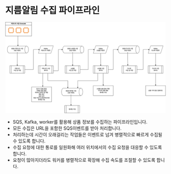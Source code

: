 # 지름알림 수집 파이프라인

![collect-pipeline](assets/collect-pipeline.png)

- SQS, Kafka, worker를 활용해 상품 정보를 수집하는 파이프라인입니다.
- 모든 수집은 URL을 포함한 SQS이벤트를 받아 처리합니다.
- 처리하는데 시간이 오래걸리는 작업들은 이벤트로 넘겨 병렬적으로 빠르게 수집될 수 있도록 합니다.
- 수집 요청에 대한 통로를 일원화해 여러 위치에서의 수집 요청을 대응할 수 있도록 합니다.
- 요청이 많아지더라도 워커를 병렬적으로 확장해 수집 속도를 조절할 수 있도록 합니다.
